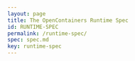 ```yaml
---
layout: page
title: The OpenContainers Runtime Spec
id: RUNTIME-SPEC
permalink: /runtime-spec/
spec: spec.md
key: runtime-spec
---
```

